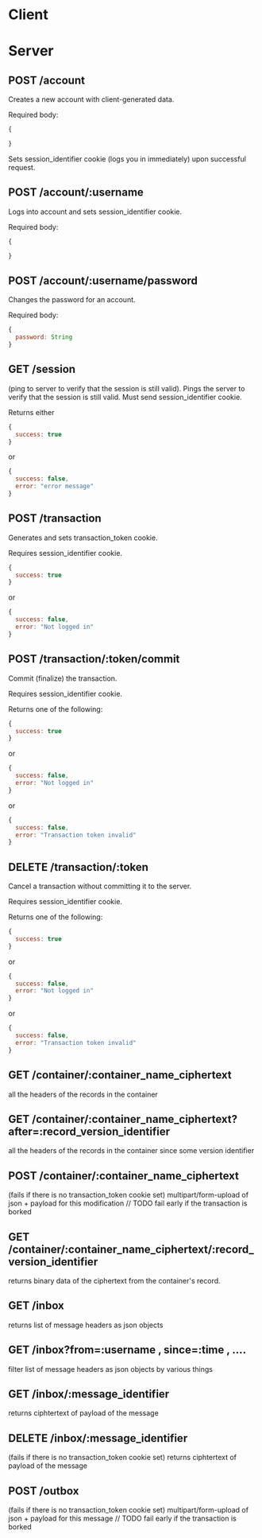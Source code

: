 # Client

# Server

## POST /account

Creates a new account with client-generated data.

Required body:

````javascript
{

}
````

Sets session_identifier cookie (logs you in immediately) upon successful request.

## POST /account/:username

Logs into account and sets session_identifier cookie.

Required body:

````javascript
{

}
````

## POST /account/:username/password

Changes the password for an account.

Required body:

````javascript
{
  password: String
}
````

## GET /session

(ping to server to verify that the session is still valid).
Pings the server to verify that the session is still valid. Must send session_identifier cookie.

Returns either

````javascript
{
  success: true
}
````

or

````javascript
{
  success: false,
  error: "error message"
}
````

## POST /transaction

Generates and sets transaction_token cookie.

Requires session_identifier cookie.

````javascript
{
  success: true
}
````

or

````javascript
{
  success: false,
  error: "Not logged in"
}
````

## POST /transaction/:token/commit

Commit (finalize) the transaction.

Requires session_identifier cookie.

Returns one of the following:

````javascript
{
  success: true
}
````

or

````javascript
{
  success: false,
  error: "Not logged in"
}
````

or

````javascript
{
  success: false,
  error: "Transaction token invalid"
}
````

## DELETE /transaction/:token

Cancel a transaction without committing it to the server.

Requires session_identifier cookie.

Returns one of the following:

````javascript
{
  success: true
}
````

or

````javascript
{
  success: false,
  error: "Not logged in"
}
````

or

````javascript
{
  success: false,
  error: "Transaction token invalid"
}
````

## GET /container/:container_name_ciphertext

all the headers of the records in the container

## GET /container/:container_name_ciphertext?after=:record_version_identifier
all the headers of the records in the container since some version identifier

## POST /container/:container_name_ciphertext
(fails if there is no transaction_token cookie set)
multipart/form-upload of json + payload for this modification // TODO fail early if the transaction is borked

## GET /container/:container_name_ciphertext/:record_version_identifier
returns binary data of the ciphertext from the container's record.

## GET /inbox
returns list of message headers as json objects

## GET /inbox?from=:username , since=:time , ....
filter list of message headers as json objects by various things

## GET /inbox/:message_identifier
returns ciphtertext of payload of the message

## DELETE /inbox/:message_identifier
(fails if there is no transaction_token cookie set)
returns ciphtertext of payload of the message

## POST /outbox
(fails if there is no transaction_token cookie set)
multipart/form-upload of json + payload for this message // TODO fail early if the transaction is borked

